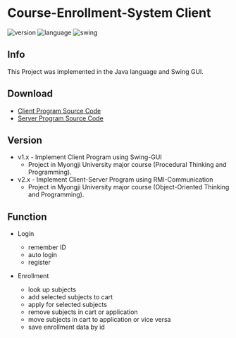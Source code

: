 Course-Enrollment-System Client
===

![version](https://img.shields.io/badge/Version-2.0.0-green.svg)
![language](https://img.shields.io/badge/Language-Java-Orange.svg)
![swing](https://img.shields.io/badge/GUI-Swing-Blue.svg)

Info
---
This Project was implemented in the Java language and Swing GUI.

Download
---
- [Client Program Source Code](https://github.com/Jeonghun-Ban/Course-Enrollment-System/releases/tag/v2.0)
- [Server Program Source Code](https://github.com/Jeonghun-Ban/Course-Enrollment-System-Server/releases/tag/v2.0)


Version
---
- v1.x - Implement Client Program using Swing-GUI
  - Project in Myongji University major course (Procedural Thinking and Programming).
- v2.x - Implement Client-Server Program using RMI-Communication
  - Project in Myongji University major course (Object-Oriented Thinking and Programming).

Function
---
- Login
  - remember ID
  - auto login
  - register

- Enrollment
  - look up subjects
  - add selected subjects to cart
  - apply for selected subjects
  - remove subjects in cart or application
  - move subjects in cart to application or vice versa
  - save enrollment data by id
